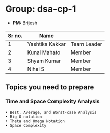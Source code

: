 # Group: dsa-cp-1

* **PM:** Brijesh 

|Sr no.|Name||
|-|-|-|
|1|Yashtika Kakkar| Team Leader|
|2|Kunal Mahato|Member|
|3|Shyam Kumar|Member|
|4|Nihal S|Member|

## Topics you need to prepare 

### Time and Space Complexity Analysis
    • Best, Average, and Worst-case Analysis
    • Big O notation
    • Theta and Omega Notation
    • Space Complexity 
